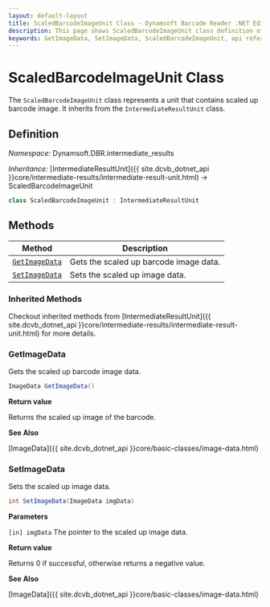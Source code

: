 ```yaml
---
layout: default-layout
title: ScaledBarcodeImageUnit Class - Dynamsoft Barcode Reader .NET Edition API Reference
description: This page shows ScaledBarcodeImageUnit class definition of Dynamsoft Barcode Reader SDK .NET Edition.
keywords: GetImageData, SetImageData, ScaledBarcodeImageUnit, api reference
---
```

# ScaledBarcodeImageUnit Class

The `ScaledBarcodeImageUnit` class represents a unit that contains scaled up barcode image. It inherits from the `IntermediateResultUnit` class.

## Definition

*Namespace:* Dynamsoft.DBR.intermediate_results


*Inheritance:* [IntermediateResultUnit]({{ site.dcvb_dotnet_api }}core/intermediate-results/intermediate-result-unit.html) -> ScaledBarcodeImageUnit

```csharp
class ScaledBarcodeImageUnit : IntermediateResultUnit
```

## Methods

| Method                            | Description |
|-----------------------------------|-------------|
| [`GetImageData`](#getimagedata)           | Gets the scaled up barcode image data.|
| [`SetImageData`](#setimagedata)           | Sets the scaled up image data.|

### Inherited Methods

Checkout inherited methods from [IntermediateResultUnit]({{ site.dcvb_dotnet_api }}core/intermediate-results/intermediate-result-unit.html) for more details.

### GetImageData

Gets the scaled up barcode image data.

```csharp
ImageData GetImageData()
```

**Return value**

Returns the scaled up image of the barcode.

**See Also**

[ImageData]({{ site.dcvb_dotnet_api }}core/basic-classes/image-data.html)

### SetImageData

Sets the scaled up image data.

```csharp
int SetImageData(ImageData imgData)
```

**Parameters**

`[in] imgData` The pointer to the scaled up image data.

**Return value**

Returns 0 if successful, otherwise returns a negative value.

**See Also**

[ImageData]({{ site.dcvb_dotnet_api }}core/basic-classes/image-data.html)

